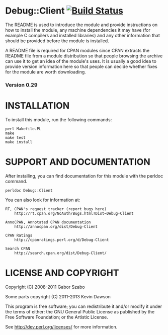Debug::Client   [![Build Status](https://travis-ci.org/PadreIDE/Debug-Client.png?branch=master)](https://travis-ci.org/PadreIDE/Debug-Client)
==========

The README is used to introduce the module and provide instructions on
how to install the module, any machine dependencies it may have (for
example C compilers and installed libraries) and any other information
that should be provided before the module is installed.
 
A README file is required for CPAN modules since CPAN extracts the README
file from a module distribution so that people browsing the archive
can use it to get an idea of the module's uses. It is usually a good idea
to provide version information here so that people can decide whether
fixes for the module are worth downloading.

### Version 0.29

# INSTALLATION
 
To install this module, run the following commands:
 
    perl Makefile.PL
    make
    make test
    make install
 
# SUPPORT AND DOCUMENTATION
 
After installing, you can find documentation for this module with the
perldoc command.
 
    perldoc Debug::Client
 
You can also look for information at:
 
    RT, CPAN's request tracker (report bugs here)
        http://rt.cpan.org/NoAuth/Bugs.html?Dist=Debug-Client
 
    AnnoCPAN, Annotated CPAN documentation
        http://annocpan.org/dist/Debug-Client
 
    CPAN Ratings
        http://cpanratings.perl.org/d/Debug-Client
 
    Search CPAN
        http://search.cpan.org/dist/Debug-Client/
 
 
# LICENSE AND COPYRIGHT
 
Copyright (C) 2008-2011 Gabor Szabo
 
Some parts copyright (C) 2011-2013 Kevin Dawson
 
 
This program is free software; you can redistribute it and/or modify it
under the terms of either: the GNU General Public License as published
by the Free Software Foundation; or the Artistic License.
 
See http://dev.perl.org/licenses/ for more information.
